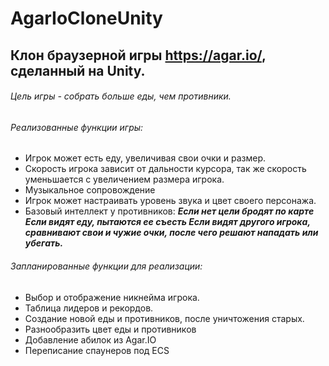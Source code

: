 # AgarIoCloneUnity

## Клон браузерной игры https://agar.io/, сделанный на Unity.

###### Цель игры - собрать больше еды, чем противники.

###### Реализованные функции игры:
- Игрок может есть еду, увеличивая свои очки и размер.
- Скорость игрока зависит от дальности курсора, так же скорость уменьшается с увеличением размера игрока.
- Музыкальное сопровождение
- Игрок может настраивать уровень звука и цвет своего персонажа.
- Базовый интеллект у противников:
 ***Если нет цели бродят по карте
 Если видят еду, пытаются ее съесть
 Если видят другого игрока, сравнивают свои и чужие очки, после чего решают нападать или убегать.***

 ###### Запланированные функции для реализации:
 - Выбор и отображение никнейма игрока.
 - Таблица лидеров и рекордов.
 - Создание новой еды и противников, после уничтожения старых.
 - Разнообразить цвет еды и противников
 - Добавление абилок из Agar.IO
 - Переписание спаунеров под ECS
